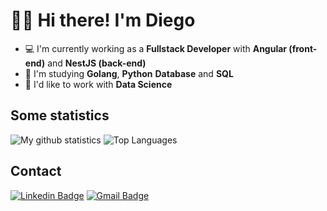 # 👋🏻 Hi there! I'm Diego

- 💻  I'm currently working as a **Fullstack Developer** with **Angular (front-end)** and **NestJS (back-end)**
- 🎯  I'm studying **Golang**, **Python** **Database** and **SQL**
- 🔭  I'd like to work with **Data Science**

## Some statistics

<!-- ![My github statistics](https://github-readme-stats.vercel.app/api?username=diegossl&count_private=true) -->

![My github statistics](https://github-readme-stats.vercel.app/api?username=diegossl&hide=issues&show_icons=true&hide_border=true)
![Top Languages](https://github-readme-stats.vercel.app/api/top-langs/?username=diegossl&layout=compact&hide_border=true)

## Contact

[![Linkedin Badge](https://img.shields.io/badge/-LinkedIn-blue?style=flat-square&logo=Linkedin&logoColor=white&link=https://www.linkedin.com/in/alexandre-monteiro-9a03371a5/)](https://www.linkedin.com/in/dsslourenco/)
[![Gmail Badge](https://img.shields.io/badge/-Gmail-c14438?style=flat-square&logo=Gmail&logoColor=white&link=mailto:diegossl94@gmail.com)](mailto:diegossl94@gmail.com)
